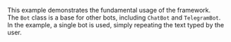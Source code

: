 This example demonstrates the fundamental usage of the framework.  
The `Bot` class is a base for other bots, including `ChatBot` and `TelegramBot`.  
In the example, a single bot is used, simply repeating the text typed by the user.